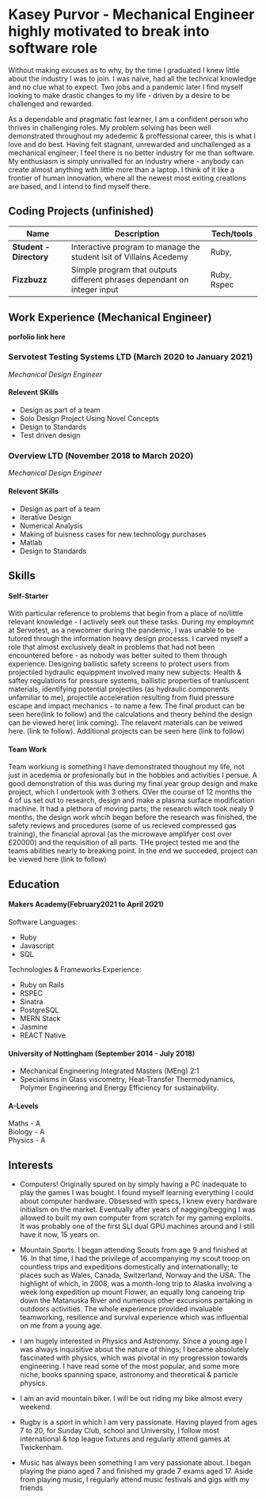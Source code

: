 
# Kasey Purvor - ****Mechanical Engineer highly motivated to break into software role****

Without making excuses as to why, by the time I graduated I knew little about the industry I was to join. I was naïve, had all the technical knowledge and no clue what to expect. Two jobs and a pandemic later I find myself looking to make drastic changes to my life - driven by a desire to be challenged and rewarded. 

As a dependable and pragmatic fast learner, I am a confident person who thrives in challenging roles. My problem solving has been well demonstrated throughout my adedemic & proffessional career, this is what I love and do best. Having felt stagnant, unrewarded and unchallenged as a mechanical engineer; I feel there is no better industry for me than software. My enthusiasm is simply unrivalled for an industry where - anybody can create almost anything with little more than a laptop. I think of it like a frontier of human innovation, where all the newest most exiting creations are based, and I intend to find myself there.

## Coding Projects (unfinished) 

| Name                         | Description       | Tech/tools        |
| ---------------------------- | ----------------- | ----------------- |
| **Student - Directory**      | Interactive program to manage the student lsit of Villains Acedemy | Ruby,             |
| **Fizzbuzz**                 | Simple program that outputs different phrases dependant on integer input  | Ruby, Rspec       |

## Work Experience (Mechanical Engineer)
__porfolio link here__

### **Servotest Testing Systems LTD** (March 2020 to January 2021)  
_Mechanical Design Engineer_  
#### Relevent SKills 
- Design as part of a team 
- Solo Design Project Using Novel Concepts
- Design to Standards 
- Test driven design

### **Overview LTD** (November 2018 to March 2020)  
_Mechanical Design Engineer_   
#### Relevent SKills 
- Design as part of a team 
- Iterative Design
- Numerical Analysis
- Making of buisness cases for new technology purchases
- Matlab 
- Design to Standards 

## Skills

#### Self-Starter 

With particular reference to problems that begin from a place of no/little relevant knowledge - I actively seek out these tasks. During my employmnt at Servotest, as a newcomer during the pandemic, I was unable to be tutored through the information heavy design processs. I carved myself a role that almost exclusively dealt in problems that had not been encountered before - as nobody was better suited to them through experience. Designing ballistic safety screens to protect users from projectiled hydraulic equippment involved many new subjects: Health & saftey regulations for pressure systems, ballistic properties of tranluscent materials, identifying potential projectiles (as hydraulic components unfamiliar to me), projectile acceleration resulting from fluid pressure escape and impact mechanics - to name a few. The final product can be seen here(link to follow) and the calculations and theory behind the design can be viewed here( link coming). The relavent materials can be veiwed here. (link to follow).
Additional projects can be seen here (link to follow) 


#### Team Work 

Team workiung is something I have demonstrated thoughout my life, not just in acedemia or profesionally but in the hobbies and activities I persue. A good demonstration of this was during my final year group design and make project, which I undertook with 3 others. OVer the course of 12 months the 4 of us set out to research, design and make a plasma surface modification machine. It had a plethora of moving parts; the research witch took nealy 9 months, the design work whcih began before the research was finished, the safety reviews and procedures (some of us recieved compressed gas training), the financial aproval (as the microwave amplifyer cost over £20000) and the requisition of all parts. THe project tested me and the teams abilities nearly to breaking point. In the end we succeded, project can be viewed here (link to follow) 


## Education
#### Makers Academy(February2021 to April 2021)

Software Languages:
- Ruby 
- Javascript
- SQL 

Technologies & Frameworks Experience: 
- Ruby on Rails 
- RSPEC
- Sinatra
- PostgreSQL 
- MERN Stack
- Jasmine
- REACT Native  

#### University of Nottingham (September 2014 - July 2018)

- Mechanical Engineering Integrated Masters (MEng) 2:1 
- Specialisms in Glass viscometry, Heat-Transfer Thermodynamics, Polymer Engineering and Energy Efficiency for sustainability.  

#### A-Levels

Maths - A  \
Biology - A  \
Physics - A  

## Interests

- Computers! Originally spured on by simply having a PC inadequate to play the games I was bought. I found myself learning everything I could about computer         hardware. Obsessed with specs, I knew every hardware initialism on the market. Eventually after years of nagging/begging I was allowed to built my own computer from scratch     for my gaming exploits. It was probably one of the first SLI dual GPU machines around and I still have it now, 15 years on.

- Mountain Sports. I began attending Scouts from age 9 and finished at 16. In that time, I had the privilege of
  accompanying my scout troop on countless trips and expeditions domestically and internationally; to places
  such as Wales, Canada, Switzerland, Norway and the USA. The highlight of which, in 2008, was a month-long
  trip to Alaska involving a week long expedition up mount Flower, an equally long canoeing trip down the
  Matanuska River and numerous other excursions partaking in outdoors activities. The whole experience
  provided invaluable teamworking, resilience and survival experience which was influential on me from a
  young age.

- I am hugely interested in Physics and Astronomy. Since a young age I was always inquisitive about the nature
  of things; I became absolutely fascinated with physics, which was pivotal in my progression towards
  engineering. I have read some of the most popular, and some more niche, books spanning space, astronomy
  and theoretical & particle physics.

- I am an avid mountain biker. I will be out riding my bike almost every weekend.

- Rugby is a sport in which I am very passionate. Having played from ages 7 to 20, for Sunday Club, school and
  University, I follow most international & top league fixtures and regularly attend games at Twickenham.

- Music has always been something I am very passionate about. I began playing the piano aged 7 and finished
  my grade 7 exams aged 17. Aside from playing music, I regularly attend music festivals and gigs with my friends


